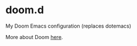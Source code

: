 # doom.d

My Doom Emacs configuration (replaces dotemacs)

More about Doom [here](https://github.com/hlissner/doom-emacs).
